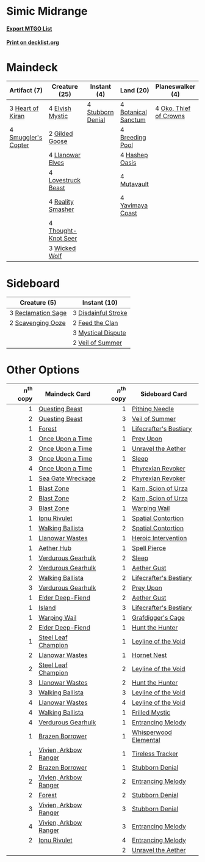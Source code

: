 # Simic Midrange

#### [Export MTGO List](../collection/Simic%20Midrange/Simic%20Midrange.txt)
#### [Print on decklist.org](http://decklist.org/?deckmain=4%09Botanical%20Sanctum%0A4%09Breeding%20Pool%0A4%09Elvish%20Mystic%0A2%09Gilded%20Goose%0A4%09Hashep%20Oasis%0A3%09Heart%20of%20Kiran%0A4%09Llanowar%20Elves%0A4%09Lovestruck%20Beast%0A4%09Mutavault%0A4%09Oko,%20Thief%20of%20Crowns%0A4%09Reality%20Smasher%0A4%09Smuggler's%20Copter%0A4%09Stubborn%20Denial%0A4%09Thought-Knot%20Seer%0A3%09Wicked%20Wolf%0A4%09Yavimaya%20Coast&deckside=3%09Disdainful%20Stroke%0A2%09Feed%20the%20Clan%0A3%09Mystical%20Dispute%0A3%09Reclamation%20Sage%0A2%09Scavenging%20Ooze%0A2%09Veil%20of%20Summer)
# Maindeck

|                                         Artifact (7)                                         |                                        Creature (25)                                         |                                        Instant (4)                                         |                                          Land (20)                                           |                                        Planeswalker (4)                                         |
|----------------------------------------------------------------------------------------------|----------------------------------------------------------------------------------------------|--------------------------------------------------------------------------------------------|----------------------------------------------------------------------------------------------|-------------------------------------------------------------------------------------------------|
|3 [Heart of Kiran](http://gatherer.wizards.com/Pages/Card/Details.aspx?multiverseid=423820)   |4 [Elvish Mystic](http://gatherer.wizards.com/Pages/Card/Details.aspx?multiverseid=389499)    |4 [Stubborn Denial](http://gatherer.wizards.com/Pages/Card/Details.aspx?multiverseid=386673)|4 [Botanical Sanctum](http://gatherer.wizards.com/Pages/Card/Details.aspx?multiverseid=417817)|4 [Oko, Thief of Crowns](http://gatherer.wizards.com/Pages/Card/Details.aspx?multiverseid=473159)|
|4 [Smuggler's Copter](http://gatherer.wizards.com/Pages/Card/Details.aspx?multiverseid=417808)|2 [Gilded Goose](http://gatherer.wizards.com/Pages/Card/Details.aspx?multiverseid=473122)     |                                                                                            |4 [Breeding Pool](http://gatherer.wizards.com/Pages/Card/Details.aspx?multiverseid=97088)     |                                                                                                 |
|                                                                                              |4 [Llanowar Elves](http://gatherer.wizards.com/Pages/Card/Details.aspx?multiverseid=129626)   |                                                                                            |4 [Hashep Oasis](http://gatherer.wizards.com/Pages/Card/Details.aspx?multiverseid=430866)     |                                                                                                 |
|                                                                                              |4 [Lovestruck Beast](http://gatherer.wizards.com/Pages/Card/Details.aspx?multiverseid=473127) |                                                                                            |4 [Mutavault](http://gatherer.wizards.com/Pages/Card/Details.aspx?multiverseid=370733)        |                                                                                                 |
|                                                                                              |4 [Reality Smasher](http://gatherer.wizards.com/Pages/Card/Details.aspx?multiverseid=407517)  |                                                                                            |4 [Yavimaya Coast](http://gatherer.wizards.com/Pages/Card/Details.aspx?multiverseid=129810)   |                                                                                                 |
|                                                                                              |4 [Thought-Knot Seer](http://gatherer.wizards.com/Pages/Card/Details.aspx?multiverseid=407519)|                                                                                            |                                                                                              |                                                                                                 |
|                                                                                              |3 [Wicked Wolf](http://gatherer.wizards.com/Pages/Card/Details.aspx?multiverseid=473143)      |                                                                                            |                                                                                              |                                                                                                 |


# Sideboard

|                                        Creature (5)                                         |                                         Instant (10)                                         |
|---------------------------------------------------------------------------------------------|----------------------------------------------------------------------------------------------|
|3 [Reclamation Sage](http://gatherer.wizards.com/Pages/Card/Details.aspx?multiverseid=389651)|3 [Disdainful Stroke](http://gatherer.wizards.com/Pages/Card/Details.aspx?multiverseid=420705)|
|2 [Scavenging Ooze](http://gatherer.wizards.com/Pages/Card/Details.aspx?multiverseid=420783) |2 [Feed the Clan](http://gatherer.wizards.com/Pages/Card/Details.aspx?multiverseid=386535)    |
|                                                                                             |3 [Mystical Dispute](http://gatherer.wizards.com/Pages/Card/Details.aspx?multiverseid=473020) |
|                                                                                             |2 [Veil of Summer](http://gatherer.wizards.com/Pages/Card/Details.aspx?multiverseid=466952)   |


# Other Options

|*n*<sup>th</sup> copy|                                         Maindeck Card                                          |*n*<sup>th</sup> copy|                                         Sideboard Card                                          |
|--------------------:|------------------------------------------------------------------------------------------------|--------------------:|-------------------------------------------------------------------------------------------------|
|                    1|[Questing Beast](http://gatherer.wizards.com/Pages/Card/Details.aspx?multiverseid=473133)       |                    1|[Pithing Needle](http://gatherer.wizards.com/Pages/Card/Details.aspx?multiverseid=129526)        |
|                    2|[Questing Beast](http://gatherer.wizards.com/Pages/Card/Details.aspx?multiverseid=473133)       |                    3|[Veil of Summer](http://gatherer.wizards.com/Pages/Card/Details.aspx?multiverseid=466952)        |
|                    1|[Forest](http://gatherer.wizards.com/Pages/Card/Details.aspx?multiverseid=439860)               |                    1|[Lifecrafter's Bestiary](http://gatherer.wizards.com/Pages/Card/Details.aspx?multiverseid=423829)|
|                    1|[Once Upon a Time](http://gatherer.wizards.com/Pages/Card/Details.aspx?multiverseid=473131)     |                    1|[Prey Upon](http://gatherer.wizards.com/Pages/Card/Details.aspx?multiverseid=423787)             |
|                    2|[Once Upon a Time](http://gatherer.wizards.com/Pages/Card/Details.aspx?multiverseid=473131)     |                    1|[Unravel the Aether](http://gatherer.wizards.com/Pages/Card/Details.aspx?multiverseid=378515)    |
|                    3|[Once Upon a Time](http://gatherer.wizards.com/Pages/Card/Details.aspx?multiverseid=473131)     |                    1|[Sleep](http://gatherer.wizards.com/Pages/Card/Details.aspx?multiverseid=405385)                 |
|                    4|[Once Upon a Time](http://gatherer.wizards.com/Pages/Card/Details.aspx?multiverseid=473131)     |                    1|[Phyrexian Revoker](http://gatherer.wizards.com/Pages/Card/Details.aspx?multiverseid=383343)     |
|                    1|[Sea Gate Wreckage](http://gatherer.wizards.com/Pages/Card/Details.aspx?multiverseid=407687)    |                    2|[Phyrexian Revoker](http://gatherer.wizards.com/Pages/Card/Details.aspx?multiverseid=383343)     |
|                    1|[Blast Zone](http://gatherer.wizards.com/Pages/Card/Details.aspx?multiverseid=461171)           |                    1|[Karn, Scion of Urza](http://gatherer.wizards.com/Pages/Card/Details.aspx?multiverseid=442889)   |
|                    2|[Blast Zone](http://gatherer.wizards.com/Pages/Card/Details.aspx?multiverseid=461171)           |                    2|[Karn, Scion of Urza](http://gatherer.wizards.com/Pages/Card/Details.aspx?multiverseid=442889)   |
|                    3|[Blast Zone](http://gatherer.wizards.com/Pages/Card/Details.aspx?multiverseid=461171)           |                    1|[Warping Wail](http://gatherer.wizards.com/Pages/Card/Details.aspx?multiverseid=407522)          |
|                    1|[Ipnu Rivulet](http://gatherer.wizards.com/Pages/Card/Details.aspx?multiverseid=430869)         |                    1|[Spatial Contortion](http://gatherer.wizards.com/Pages/Card/Details.aspx?multiverseid=407518)    |
|                    1|[Walking Ballista](http://gatherer.wizards.com/Pages/Card/Details.aspx?multiverseid=423848)     |                    2|[Spatial Contortion](http://gatherer.wizards.com/Pages/Card/Details.aspx?multiverseid=407518)    |
|                    1|[Llanowar Wastes](http://gatherer.wizards.com/Pages/Card/Details.aspx?multiverseid=129627)      |                    1|[Heroic Intervention](http://gatherer.wizards.com/Pages/Card/Details.aspx?multiverseid=423776)   |
|                    1|[Aether Hub](http://gatherer.wizards.com/Pages/Card/Details.aspx?multiverseid=417815)           |                    1|[Spell Pierce](http://gatherer.wizards.com/Pages/Card/Details.aspx?multiverseid=425876)          |
|                    1|[Verdurous Gearhulk](http://gatherer.wizards.com/Pages/Card/Details.aspx?multiverseid=417745)   |                    2|[Sleep](http://gatherer.wizards.com/Pages/Card/Details.aspx?multiverseid=405385)                 |
|                    2|[Verdurous Gearhulk](http://gatherer.wizards.com/Pages/Card/Details.aspx?multiverseid=417745)   |                    1|[Aether Gust](http://gatherer.wizards.com/Pages/Card/Details.aspx?multiverseid=466796)           |
|                    2|[Walking Ballista](http://gatherer.wizards.com/Pages/Card/Details.aspx?multiverseid=423848)     |                    2|[Lifecrafter's Bestiary](http://gatherer.wizards.com/Pages/Card/Details.aspx?multiverseid=423829)|
|                    3|[Verdurous Gearhulk](http://gatherer.wizards.com/Pages/Card/Details.aspx?multiverseid=417745)   |                    2|[Prey Upon](http://gatherer.wizards.com/Pages/Card/Details.aspx?multiverseid=423787)             |
|                    1|[Elder Deep-Fiend](http://gatherer.wizards.com/Pages/Card/Details.aspx?multiverseid=414294)     |                    2|[Aether Gust](http://gatherer.wizards.com/Pages/Card/Details.aspx?multiverseid=466796)           |
|                    1|[Island](http://gatherer.wizards.com/Pages/Card/Details.aspx?multiverseid=439857)               |                    3|[Lifecrafter's Bestiary](http://gatherer.wizards.com/Pages/Card/Details.aspx?multiverseid=423829)|
|                    1|[Warping Wail](http://gatherer.wizards.com/Pages/Card/Details.aspx?multiverseid=407522)         |                    1|[Grafdigger's Cage](http://gatherer.wizards.com/Pages/Card/Details.aspx?multiverseid=278452)     |
|                    2|[Elder Deep-Fiend](http://gatherer.wizards.com/Pages/Card/Details.aspx?multiverseid=414294)     |                    1|[Hunt the Hunter](http://gatherer.wizards.com/Pages/Card/Details.aspx?multiverseid=373668)       |
|                    1|[Steel Leaf Champion](http://gatherer.wizards.com/Pages/Card/Details.aspx?multiverseid=443070)  |                    1|[Leyline of the Void](http://gatherer.wizards.com/Pages/Card/Details.aspx?multiverseid=107682)   |
|                    2|[Llanowar Wastes](http://gatherer.wizards.com/Pages/Card/Details.aspx?multiverseid=129627)      |                    1|[Hornet Nest](http://gatherer.wizards.com/Pages/Card/Details.aspx?multiverseid=383267)           |
|                    2|[Steel Leaf Champion](http://gatherer.wizards.com/Pages/Card/Details.aspx?multiverseid=443070)  |                    2|[Leyline of the Void](http://gatherer.wizards.com/Pages/Card/Details.aspx?multiverseid=107682)   |
|                    3|[Llanowar Wastes](http://gatherer.wizards.com/Pages/Card/Details.aspx?multiverseid=129627)      |                    2|[Hunt the Hunter](http://gatherer.wizards.com/Pages/Card/Details.aspx?multiverseid=373668)       |
|                    3|[Walking Ballista](http://gatherer.wizards.com/Pages/Card/Details.aspx?multiverseid=423848)     |                    3|[Leyline of the Void](http://gatherer.wizards.com/Pages/Card/Details.aspx?multiverseid=107682)   |
|                    4|[Llanowar Wastes](http://gatherer.wizards.com/Pages/Card/Details.aspx?multiverseid=129627)      |                    4|[Leyline of the Void](http://gatherer.wizards.com/Pages/Card/Details.aspx?multiverseid=107682)   |
|                    4|[Walking Ballista](http://gatherer.wizards.com/Pages/Card/Details.aspx?multiverseid=423848)     |                    1|[Frilled Mystic](http://gatherer.wizards.com/Pages/Card/Details.aspx?multiverseid=457318)        |
|                    4|[Verdurous Gearhulk](http://gatherer.wizards.com/Pages/Card/Details.aspx?multiverseid=417745)   |                    1|[Entrancing Melody](http://gatherer.wizards.com/Pages/Card/Details.aspx?multiverseid=435207)     |
|                    1|[Brazen Borrower](http://gatherer.wizards.com/Pages/Card/Details.aspx?multiverseid=473001)      |                    1|[Whisperwood Elemental](http://gatherer.wizards.com/Pages/Card/Details.aspx?multiverseid=391958) |
|                    1|[Vivien, Arkbow Ranger](http://gatherer.wizards.com/Pages/Card/Details.aspx?multiverseid=466953)|                    1|[Tireless Tracker](http://gatherer.wizards.com/Pages/Card/Details.aspx?multiverseid=409997)      |
|                    2|[Brazen Borrower](http://gatherer.wizards.com/Pages/Card/Details.aspx?multiverseid=473001)      |                    1|[Stubborn Denial](http://gatherer.wizards.com/Pages/Card/Details.aspx?multiverseid=386673)       |
|                    2|[Vivien, Arkbow Ranger](http://gatherer.wizards.com/Pages/Card/Details.aspx?multiverseid=466953)|                    2|[Entrancing Melody](http://gatherer.wizards.com/Pages/Card/Details.aspx?multiverseid=435207)     |
|                    2|[Forest](http://gatherer.wizards.com/Pages/Card/Details.aspx?multiverseid=439860)               |                    2|[Stubborn Denial](http://gatherer.wizards.com/Pages/Card/Details.aspx?multiverseid=386673)       |
|                    3|[Vivien, Arkbow Ranger](http://gatherer.wizards.com/Pages/Card/Details.aspx?multiverseid=466953)|                    3|[Stubborn Denial](http://gatherer.wizards.com/Pages/Card/Details.aspx?multiverseid=386673)       |
|                    4|[Vivien, Arkbow Ranger](http://gatherer.wizards.com/Pages/Card/Details.aspx?multiverseid=466953)|                    3|[Entrancing Melody](http://gatherer.wizards.com/Pages/Card/Details.aspx?multiverseid=435207)     |
|                    2|[Ipnu Rivulet](http://gatherer.wizards.com/Pages/Card/Details.aspx?multiverseid=430869)         |                    4|[Entrancing Melody](http://gatherer.wizards.com/Pages/Card/Details.aspx?multiverseid=435207)     |
|                     |                                                                                                |                    2|[Unravel the Aether](http://gatherer.wizards.com/Pages/Card/Details.aspx?multiverseid=378515)    |

